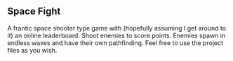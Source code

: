 ## Space Fight
A frantic space shooter type game with (hopefully assuming I get around to it) an online leaderboard. Shoot enemies to score points. Enemies spawn in endless waves and have their own pathfinding. 
Feel free to use the project files as you wish.
